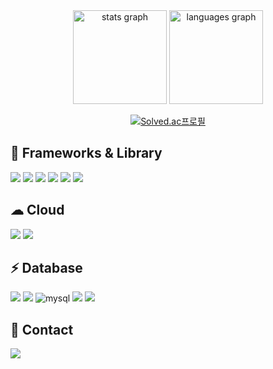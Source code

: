 <div align="center">
  <picture>
    <source srcset="https://github-readme-stats.vercel.app/api?username=Hojoomoney&hide_title=false&hide_rank=false&show_icons=true&include_all_commits=false&count_private=true&disable_animations=false&theme=dracula&locale=en&hide_border=false&order=1" media="(prefers-color-scheme: dark)">
    <img src="https://github-readme-stats.vercel.app/api?username=Hojoomoney&hide_title=false&hide_rank=false&show_icons=true&include_all_commits=false&count_private=true&disable_animations=false&theme=buefy&locale=en&hide_border=false&order=1" height="150" alt="stats graph">
  </picture>

  <picture>
    <source srcset="https://github-readme-stats.vercel.app/api/top-langs?username=Hojoomoney&locale=en&hide_title=false&layout=compact&card_width=320&langs_count=5&theme=dracula&hide_border=false&order=2" media="(prefers-color-scheme: dark)">
    <img src="https://github-readme-stats.vercel.app/api/top-langs?username=Hojoomoney&locale=en&hide_title=false&layout=compact&card_width=320&langs_count=5&theme=buefy&hide_border=false&order=2" height="150" alt="languages graph">
  </picture>
  
  [![Solved.ac프로필](http://mazassumnida.wtf/api/v2/generate_badge?boj=kimhojoo51)](https://solved.ac/kimhojoo51)
  
</div>

## 🚀 Frameworks & Library
<div>
<img src="https://img.shields.io/badge/Spring-6DB33F?style=for-the-badge&logo=spring&logoColor=white" />
<img src="https://img.shields.io/badge/Spring_Boot-6DB33F?style=for-the-badge&logo=spring-boot&logoColor=white"/>
<img src="https://img.shields.io/badge/kubernetes-326ce5.svg?&style=for-the-badge&logo=kubernetes&logoColor=white"/>
<img src="https://img.shields.io/badge/Jenkins-49728B?style=for-the-badge&logo=jenkins&logoColor=white" />
<img src="https://img.shields.io/badge/Docker-2CA5E0?style=for-the-badge&logo=docker&logoColor=white" />
<img src="https://img.shields.io/badge/Apache_Kafka-231F20?style=for-the-badge&logo=apache-kafka&logoColor=white"/>
  
</div>

## ☁ Cloud
<div>
<img src="https://img.shields.io/badge/Naver Cloud-03C75A?style=for-the-badge&logo=naver&logoColor=white"/>
<img src="https://img.shields.io/badge/Amazon_AWS-FF9900?style=for-the-badge&logo=amazonaws&logoColor=white" />
</div>

## ⚡ Database
<div>
<img src="https://img.shields.io/badge/redis-%23DD0031.svg?&style=for-the-badge&logo=redis&logoColor=white"/> 
<img src="https://img.shields.io/badge/MongoDB-4EA94B?style=for-the-badge&logo=mongodb&logoColor=white" />
<img alt="mysql" src="https://img.shields.io/badge/MySQL-005C84?style=for-the-badge&logo=mysql&logoColor=white">
<img src="https://img.shields.io/badge/MariaDB-003545?style=for-the-badge&logo=mariadb&logoColor=white" />
<img src="https://img.shields.io/badge/Oracle-F80000?style=for-the-badge&logo=Oracle&logoColor=white" />
</div>

## 📱 Contact
<div>
  <a href = "mailto: kimhojoo51@gmail.com"><img src="https://img.shields.io/badge/Gmail-D14836?style=flat-square&logo=gmail&logoColor=white" target="_blank"></a>
 </br>
</div>


<!--
**Hojoomoney/Hojoomoney** is a ✨ _special_ ✨ repository because its `README.md` (this file) appears on your GitHub profile.

Here are some ideas to get you started:

- 🔭 I’m currently working on ...
- 🌱 I’m currently learning ...
- 👯 I’m looking to collaborate on ...
- 🤔 I’m looking for help with ...
- 💬 Ask me about ...
- 📫 How to reach me: ...
- 😄 Pronouns: ...
- ⚡ Fun fact: ...
-->
